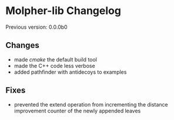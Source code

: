 # Molpher-lib Changelog

Previous version: 0.0.0b0

## Changes
- made *cmake* the default build tool
- made the C++ code less verbose
- added pathfinder with antidecoys to examples

## Fixes
- prevented the extend operation from incrementing the distance
improvement counter of the newly appended leaves
